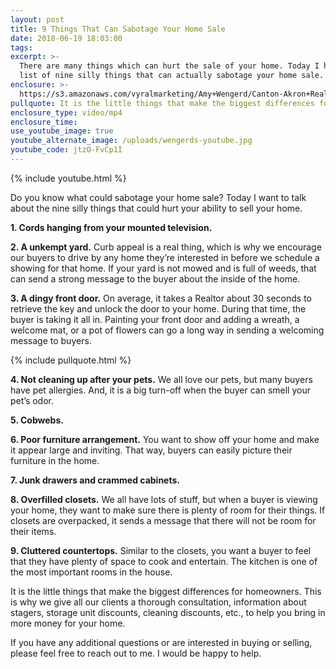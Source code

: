 ```yaml
---
layout: post
title: 9 Things That Can Sabotage Your Home Sale
date: 2018-06-19 18:03:00
tags:
excerpt: >-
  There are many things which can hurt the sale of your home. Today I have a
  list of nine silly things that can actually sabotage your home sale.
enclosure: >-
  https://s3.amazonaws.com/vyralmarketing/Amy+Wengerd/Canton-Akron+Real+Estate+Agent-+9+Things+That+Can+Sabotage+Your+Home+Sale.mp4
pullquote: It is the little things that make the biggest differences for homeowners.
enclosure_type: video/mp4
enclosure_time:
use_youtube_image: true
youtube_alternate_image: /uploads/wengerds-youtube.jpg
youtube_code: jtzO-FvCp1I
---
```


{% include youtube.html %}

Do you know what could sabotage your home sale? Today I want to talk about the nine silly things that could hurt your ability to sell your home.

**1. Cords hanging from your mounted television.**

**2. A unkempt yard.** Curb appeal is a real thing, which is why we encourage our buyers to drive by any home they’re interested in before we schedule a showing for that home. If your yard is not mowed and is full of weeds, that can send a strong message to the buyer about the inside of the home.

**3. A dingy front door.** On average, it takes a Realtor about 30 seconds to retrieve the key and unlock the door to your home. During that time, the buyer is taking it all in. Painting your front door and adding a wreath, a welcome mat, or a pot of flowers can go a long way in sending a welcoming message to buyers.

{% include pullquote.html %}

**4. Not cleaning up after your pets.** We all love our pets, but many buyers have pet allergies. And, it is a big turn-off when the buyer can smell your pet’s odor.

**5. Cobwebs.**

**6. Poor furniture arrangement.** You want to show off your home and make it appear large and inviting. That way, buyers can easily picture their furniture in the home.

**7. Junk drawers and crammed cabinets.**

**8. Overfilled closets.** We all have lots of stuff, but when a buyer is viewing your home, they want to make sure there is plenty of room for their things. If closets are overpacked, it sends a message that there will not be room for their items.

**9. Cluttered countertops.** Similar to the closets, you want a buyer to feel that they have plenty of space to cook and entertain. The kitchen is one of the most important rooms in the house.

It is the little things that make the biggest differences for homeowners. This is why we give all our clients a thorough consultation, information about stagers, storage unit discounts, cleaning discounts, etc., to help you bring in more money for your home.

If you have any additional questions or are interested in buying or selling, please feel free to reach out to me. I would be happy to help.